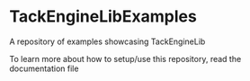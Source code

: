 # TackEngineLibExamples
A repository of examples showcasing TackEngineLib

To learn more about how to setup/use this repository, read the documentation file
